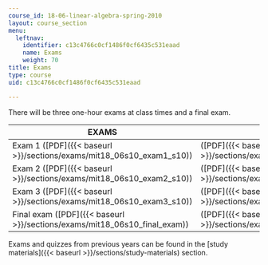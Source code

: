```yaml
---
course_id: 18-06-linear-algebra-spring-2010
layout: course_section
menu:
  leftnav:
    identifier: c13c4766c0cf1486f0cf6435c531eaad
    name: Exams
    weight: 70
title: Exams
type: course
uid: c13c4766c0cf1486f0cf6435c531eaad

---
```


There will be three one-hour exams at class times and a final exam.

| EXAMS | SOLUTIONS |
| --- | --- |
| Exam 1 ([PDF]({{< baseurl >}}/sections/exams/mit18_06s10_exam1_s10)) | ([PDF]({{< baseurl >}}/sections/exams/mit18_06s10_exam1_s10_sol)) |
| Exam 2 ([PDF]({{< baseurl >}}/sections/exams/mit18_06s10_exam2_s10)) | ([PDF]({{< baseurl >}}/sections/exams/mit18_06s10_exam2_s10_soln)) |
| Exam 3 ([PDF]({{< baseurl >}}/sections/exams/mit18_06s10_exam3_s10)) | ([PDF]({{< baseurl >}}/sections/exams/mit18_06s10_exam3_s10_soln)) |
| Final exam ([PDF]({{< baseurl >}}/sections/exams/mit18_06s10_final_exam)) | ([PDF]({{< baseurl >}}/sections/exams/mit18_06s10_final_answers)) 

Exams and quizzes from previous years can be found in the [study materials]({{< baseurl >}}/sections/study-materials) section.